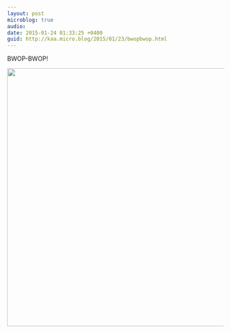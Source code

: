```yaml
---
layout: post
microblog: true
audio: 
date: 2015-01-24 01:33:25 +0400
guid: http://kaa.micro.blog/2015/01/23/bwopbwop.html
---
```

BWOP-BWOP!

<img src="http://www.kaa.bz/uploads/2018/6daead0b46.jpg" width="600" height="600" />
